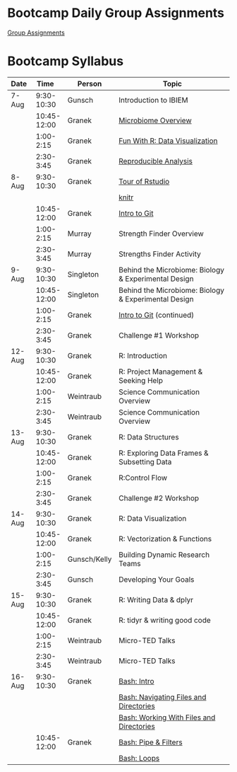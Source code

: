 Bootcamp Daily Group Assignments
================================

[Group Assignments](misc/random_groups.md)

Bootcamp Syllabus
=================

<table>
<colgroup>
<col style="width: 7%" />
<col style="width: 12%" />
<col style="width: 9%" />
<col style="width: 70%" />
</colgroup>
<thead>
<tr class="header">
<th>Date </th>
<th>Time   </th>
<th>Person</th>
<th>Topic</th>
</tr>
</thead>
<tbody>
<tr class="odd">
<td>7-Aug</td>
<td>9:30-10:30</td>
<td>Gunsch</td>
<td>Introduction to IBIEM</td>
</tr>
<tr class="even">
<td></td>
<td>10:45-12:00</td>
<td>Granek</td>
<td><a href="lectures/microbiome_analysis_overview.pdf">Microbiome Overview</a></td>
</tr>
<tr class="odd">
<td></td>
<td>1:00-2:15</td>
<td>Granek</td>
<td><a href="lessons/bootcamp/020_unvotes.md">Fun With R: Data Visualization</a></td>
</tr>
<tr class="even">
<td></td>
<td>2:30-3:45</td>
<td>Granek</td>
<td><a href="lectures/030_reproducible_research.md">Reproducible Analysis</a></td>
</tr>
<tr class="odd">
<td>8-Aug</td>
<td>9:30-10:30</td>
<td>Granek</td>
<td><a href="http://swcarpentry.github.io/r-novice-gapminder/01-rstudio-intro/index.html">Tour of Rstudio</a></td>
</tr>
<tr class="even">
<td></td>
<td></td>
<td></td>
<td><a href="http://swcarpentry.github.io/r-novice-gapminder/15-knitr-markdown/index.html">knitr</a></td>
</tr>
<tr class="odd">
<td></td>
<td>10:45-12:00</td>
<td>Granek</td>
<td><a href="lessons/bootcamp/040_git_overview.md">Intro to Git</a></td>
</tr>
<tr class="even">
<td></td>
<td>1:00-2:15</td>
<td>Murray</td>
<td>Strength Finder Overview</td>
</tr>
<tr class="odd">
<td></td>
<td>2:30-3:45</td>
<td>Murray</td>
<td>Strengths Finder Activity</td>
</tr>
<tr class="even">
<td>9-Aug</td>
<td>9:30-10:30</td>
<td>Singleton</td>
<td>Behind the Microbiome: Biology &amp; Experimental Design</td>
</tr>
<tr class="odd">
<td></td>
<td>10:45-12:00</td>
<td>Singleton</td>
<td>Behind the Microbiome: Biology &amp; Experimental Design</td>
</tr>
<tr class="even">
<td></td>
<td>1:00-2:15</td>
<td>Granek</td>
<td><a href="lessons/bootcamp/040_git_overview.md">Intro to Git</a> (continued)</td>
</tr>
<tr class="odd">
<td></td>
<td>2:30-3:45</td>
<td>Granek</td>
<td>Challenge #1 Workshop</td>
</tr>
<tr class="even">
<td>12-Aug</td>
<td>9:30-10:30</td>
<td>Granek</td>
<td>R: Introduction</td>
</tr>
<tr class="odd">
<td></td>
<td>10:45-12:00</td>
<td>Granek</td>
<td>R: Project Management &amp; Seeking Help</td>
</tr>
<tr class="even">
<td></td>
<td>1:00-2:15</td>
<td>Weintraub</td>
<td>Science Communication Overview</td>
</tr>
<tr class="odd">
<td></td>
<td>2:30-3:45</td>
<td>Weintraub</td>
<td>Science Communication Overview</td>
</tr>
<tr class="even">
<td>13-Aug</td>
<td>9:30-10:30</td>
<td>Granek</td>
<td>R: Data Structures</td>
</tr>
<tr class="odd">
<td></td>
<td>10:45-12:00</td>
<td>Granek</td>
<td>R: Exploring Data Frames &amp; Subsetting Data</td>
</tr>
<tr class="even">
<td></td>
<td>1:00-2:15</td>
<td>Granek</td>
<td>R:Control Flow</td>
</tr>
<tr class="odd">
<td></td>
<td>2:30-3:45</td>
<td>Granek</td>
<td>Challenge #2 Workshop</td>
</tr>
<tr class="even">
<td>14-Aug</td>
<td>9:30-10:30</td>
<td>Granek</td>
<td>R: Data Visualization</td>
</tr>
<tr class="odd">
<td></td>
<td>10:45-12:00</td>
<td>Granek</td>
<td>R: Vectorization &amp; Functions</td>
</tr>
<tr class="even">
<td></td>
<td>1:00-2:15</td>
<td>Gunsch/Kelly</td>
<td>Building Dynamic Research Teams</td>
</tr>
<tr class="odd">
<td></td>
<td>2:30-3:45</td>
<td>Gunsch</td>
<td>Developing Your Goals</td>
</tr>
<tr class="even">
<td>15-Aug</td>
<td>9:30-10:30</td>
<td>Granek</td>
<td>R: Writing Data &amp; dplyr</td>
</tr>
<tr class="odd">
<td></td>
<td>10:45-12:00</td>
<td>Granek</td>
<td>R: tidyr &amp; writing good code</td>
</tr>
<tr class="even">
<td></td>
<td>1:00-2:15</td>
<td>Weintraub</td>
<td>Micro-TED Talks</td>
</tr>
<tr class="odd">
<td></td>
<td>2:30-3:45</td>
<td>Weintraub</td>
<td>Micro-TED Talks</td>
</tr>
<tr class="even">
<td>16-Aug</td>
<td>9:30-10:30</td>
<td>Granek</td>
<td><a href="http://swcarpentry.github.io/shell-novice/01-intro/index.html">Bash: Intro</a></td>
</tr>
<tr class="odd">
<td></td>
<td></td>
<td></td>
<td><a href="http://swcarpentry.github.io/shell-novice/02-filedir/index.html">Bash: Navigating Files and Directories</a></td>
</tr>
<tr class="even">
<td></td>
<td></td>
<td></td>
<td><a href="http://swcarpentry.github.io/shell-novice/03-create/index.html">Bash: Working With Files and Directories</a></td>
</tr>
<tr class="odd">
<td></td>
<td>10:45-12:00</td>
<td>Granek</td>
<td><a href="http://swcarpentry.github.io/shell-novice/04-pipefilter/index.html">Bash: Pipe &amp; Filters</a></td>
</tr>
<tr class="even">
<td></td>
<td></td>
<td></td>
<td><a href="http://swcarpentry.github.io/shell-novice/05-loop/index.html">Bash: Loops</a></td>
</tr>
</tbody>
</table>
